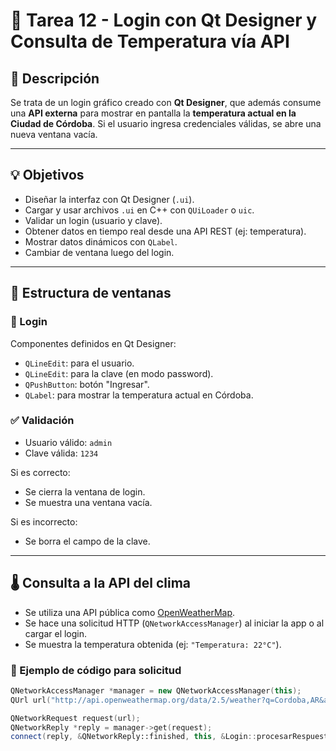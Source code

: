 # 🧾 Tarea 12 - Login con Qt Designer y Consulta de Temperatura vía API

## 📌 Descripción

Se trata de un login gráfico creado con **Qt Designer**, que además consume una **API externa** para mostrar en pantalla la **temperatura actual en la Ciudad de Córdoba**. Si el usuario ingresa credenciales válidas, se abre una nueva ventana vacía.

---

## 💡 Objetivos

- Diseñar la interfaz con Qt Designer (`.ui`).
- Cargar y usar archivos `.ui` en C++ con `QUiLoader` o `uic`.
- Validar un login (usuario y clave).
- Obtener datos en tiempo real desde una API REST (ej: temperatura).
- Mostrar datos dinámicos con `QLabel`.
- Cambiar de ventana luego del login.

---

## 🧱 Estructura de ventanas

### 🧩 Login

Componentes definidos en Qt Designer:

- `QLineEdit`: para el usuario.
- `QLineEdit`: para la clave (en modo password).
- `QPushButton`: botón "Ingresar".
- `QLabel`: para mostrar la temperatura actual en Córdoba.

### ✅ Validación

- Usuario válido: `admin`
- Clave válida: `1234`

Si es correcto:
- Se cierra la ventana de login.
- Se muestra una ventana vacía.

Si es incorrecto:
- Se borra el campo de la clave.

---

## 🌡️ Consulta a la API del clima

- Se utiliza una API pública como [OpenWeatherMap](https://openweathermap.org/api).
- Se hace una solicitud HTTP (`QNetworkAccessManager`) al iniciar la app o al cargar el login.
- Se muestra la temperatura obtenida (ej: `"Temperatura: 22°C"`).

### 🔧 Ejemplo de código para solicitud

```cpp
QNetworkAccessManager *manager = new QNetworkAccessManager(this);
QUrl url("http://api.openweathermap.org/data/2.5/weather?q=Cordoba,AR&appid=TU_API_KEY&units=metric");

QNetworkRequest request(url);
QNetworkReply *reply = manager->get(request);
connect(reply, &QNetworkReply::finished, this, &Login::procesarRespuesta);
